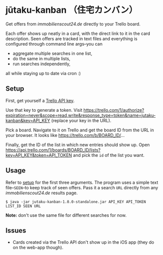 # jūtaku-kanban （住宅カンバン）

Get offers from *immobilienscout24.de* directly to your Trello board.

Each offer shows up neatly in a card, with the direct link to it in the card
description. Seen offers are tracked in text files and everything is
configured through command line args–you can

* aggregate multiple searches in one list,
* do the same in multiple lists,
* run searches independently,

all while staying up to date via cron :)


## Setup

First, get yourself a [Trello API key](https://trello.com/app-key).

Use that key to generate a token. Visit
https://trello.com/1/authorize?expiration=never&scope=read,write&response_type=token&name=jutaku-kanban&key=API_KEY (replace your key in the URL).

Pick a board. Navigate to it on Trello and get the board ID from the URL in
your browser. It looks like https://trello.com/b/BOARD_ID/...

Finally, get the ID of the list in which new entries should show up. Open
https://api.trello.com/1/boards/BOARD_ID/lists?key=API_KEY&token=API_TOKEN
and pick the `id` of the list you want.


## Usage

Refer to [setup](#setup) for the first three arguments. The program uses a
simple text file–`SEEN`–to keep track of seen offers. Pass it a search `URL`
directly from any *immobilienscout24.de* results page.

    $ java -jar jutaku-kanban-1.0.0-standalone.jar API_KEY API_TOKEN LIST_ID SEEN URL

**Note:** don't use the same file for different searches for now.

## Issues

* Cards created via the Trello API don't show up in the iOS app (they do on the
  web-app though).
